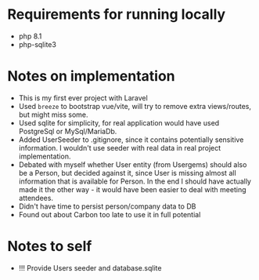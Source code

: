 # Requirements for running locally
- php 8.1
- php-sqlite3


# Notes on implementation
- This is my first ever project with Laravel
- Used `breeze` to bootstrap vue/vite, will try to remove extra views/routes, but might miss some.
- Used sqlite for simplicity, for real application would have used PostgreSql or MySql/MariaDb.
- Added UserSeeder to .gitignore, since it contains potentially sensitive information. I wouldn't use seeder with real data in real project implementation.
- Debated with myself whether User entity (from Usergems) should also be a Person, but decided against it, since User is missing almost all information that is available for Person. In the end I should have actually made it the other way - it would have been easier to deal with meeting attendees.
- Didn't have time to persist person/company data to DB
- Found out about Carbon too late to use it in full potential

# Notes to self
- !!! Provide Users seeder and database.sqlite 
